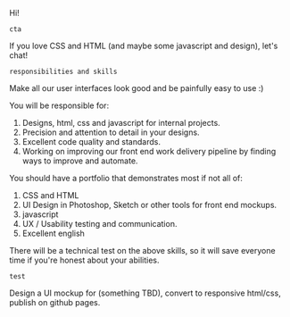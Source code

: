 Hi!

`cta`

If you love CSS and HTML (and maybe some javascript and design), let's chat!

`responsibilities and skills`

Make all our user interfaces look good and be painfully easy to use :)

You will be responsible for:

1. Designs, html, css and javascript for internal projects.
2. Precision and attention to detail in your designs.
3. Excellent code quality and standards.
4. Working on improving our front end work delivery pipeline by finding ways to improve and automate.

You should have a portfolio that demonstrates most if not all of:

1. CSS and HTML
2. UI Design in Photoshop, Sketch or other tools for front end mockups.
3. javascript
4. UX / Usability testing and communication.
5. Excellent english

There will be a technical test on the above skills, so it will save everyone time if you're honest about your abilities.

`test`

Design a UI mockup for (something TBD), convert to responsive html/css, publish on github pages.
